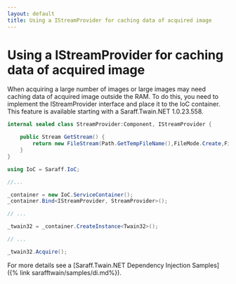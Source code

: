 ```yaml
---
layout: default
title: Using a IStreamProvider for caching data of acquired image
---
```

# Using a IStreamProvider for caching data of acquired image
When acquiring a large number of images or large images may need caching data of acquired image outside the RAM. To do this, you need to implement the IStreamProvider interface and place it to the IoC container. This feature is available starting with a Saraff.Twain.NET 1.0.23.558.

```c#
internal sealed class StreamProvider:Component, IStreamProvider {

    public Stream GetStream() {
        return new FileStream(Path.GetTempFileName(),FileMode.Create,FileAccess.ReadWrite,FileShare.Read,64*1024,FileOptions.DeleteOnClose);
    }
}
```

```c#
using IoC = Saraff.IoC;

//...

_container = new IoC.ServiceContainer();
_container.Bind<IStreamProvider, StreamProvider>();

// ...

_twain32 = _container.CreateInstance<Twain32>();

// ...

_twain32.Acquire();
```

For more details see a [Saraff.Twain.NET Dependency Injection Samples]({% link sarafftwain/samples/di.md%}).

